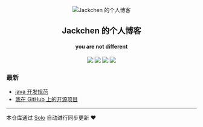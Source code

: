 <p align="center"><img alt="Jackchen 的个人博客" src="https://static.b3log.org/images/brand/solo-32.png"></p><h2 align="center">
Jackchen 的个人博客
</h2>

<h4 align="center">you are not different</h4>
<p align="center"><a title="Jackchen 的个人博客" target="_blank" href="https://github.com/JackBrucechen/solo-blog"><img src="https://img.shields.io/github/last-commit/JackBrucechen/solo-blog.svg?style=flat-square&color=FF9900"></a>
<a title="GitHub repo size in bytes" target="_blank" href="https://github.com/JackBrucechen/solo-blog"><img src="https://img.shields.io/github/repo-size/JackBrucechen/solo-blog.svg?style=flat-square"></a>
<a title="Solo Version" target="_blank" href="https://github.com/b3log/solo/releases"><img src="https://img.shields.io/badge/solo-3.6.3-f1e05a.svg?style=flat-square&color=blueviolet"></a>
<a title="Hits" target="_blank" href="https://github.com/b3log/hits"><img src="https://hits.b3log.org/JackBrucechen/solo-blog.svg"></a></p>

### 最新

* [java 开发规范](https://jackchen.xyz/articles/2019/08/19/1566184724009.html)
* [我在 GitHub 上的开源项目](https://jackchen.xyz/my-github-repos)



---

本仓库通过 [Solo](https://github.com/b3log/solo) 自动进行同步更新 ❤️ 